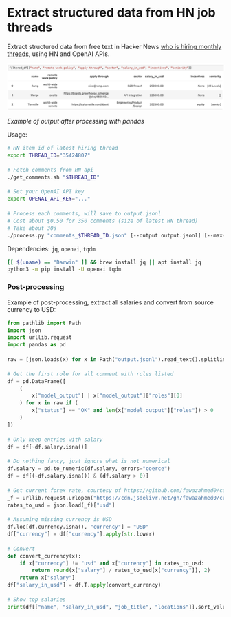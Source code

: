 # Extract structured data from HN job threads 

Extract structured data from free text in Hacker News [who is hiring monthly threads](https://news.ycombinator.com/item?id=35424807), using HN and OpenAI APIs.

![example of output after processing with pandas](./example_output.png)

_Example of output after processing with pandas_

Usage:
```bash
# HN item id of latest hiring thread
export THREAD_ID="35424807"

# Fetch comments from HN api
./get_comments.sh "$THREAD_ID"

# Set your OpenAI API key
export OPENAI_API_KEY="..."

# Process each comments, will save to output.jsonl
# Cost about $0.50 for 350 comments (size of latest HN thread)
# Take about 30s
./process.py "comments_$THREAD_ID.json" [--output output.jsonl] [--max-parallel-requests 64]
```

Dependencies: `jq`, `openai`, `tqdm`
```bash
[[ $(uname) == "Darwin" ]] && brew install jq || apt install jq
python3 -m pip install -U openai tqdm
```

### Post-processing

Example of post-processing, extract all salaries and convert from source currency to USD:
```python
from pathlib import Path
import json
import urllib.request
import pandas as pd

raw = [json.loads(x) for x in Path("output.jsonl").read_text().splitlines()]

# Get the first role for all comment with roles listed
df = pd.DataFrame([
    (
        x["model_output"] | x["model_output"]["roles"][0]
    ) for x in raw if (
        x["status"] == "OK" and len(x["model_output"]["roles"]) > 0
    )
])

# Only keep entries with salary
df = df[~df.salary.isna()]

# Do nothing fancy, just ignore what is not numerical
df.salary = pd.to_numeric(df.salary, errors="coerce")
df = df[(~df.salary.isna()) & (df.salary > 0)]

# Get current forex rate, courtesy of https://github.com/fawazahmed0/currency-api
_f = urllib.request.urlopen("https://cdn.jsdelivr.net/gh/fawazahmed0/currency-api@1/latest/currencies/usd.json")
rates_to_usd = json.load(_f)["usd"]

# Assuming missing currency is USD
df.loc[df.currency.isna(), "currency"] = "USD"
df["currency"] = df["currency"].apply(str.lower)

# Convert
def convert_currency(x):
    if x["currency"] != "usd" and x["currency"] in rates_to_usd:
        return round(x["salary"] / rates_to_usd[x["currency"]], 2)
    return x["salary"]
df["salary_in_usd"] = df.T.apply(convert_currency)

# Show top salaries
print(df[["name", "salary_in_usd", "job_title", "locations"]].sort_values(by="salary_in_usd", ascending=False))
```

